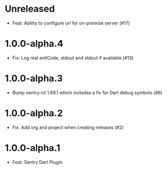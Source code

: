 # Unreleased

* Feat: Ability to configure url for on-premise server (#17)

# 1.0.0-alpha.4

* Fix: Log real exitCode, stdout and stdout if available (#13)

# 1.0.0-alpha.3

* Bump sentry-cli 1.69.1 which includes a fix for Dart debug symbols (#8)

# 1.0.0-alpha.2

* Fix: Add org and project when creating releases (#2)

# 1.0.0-alpha.1

* Feat: Sentry Dart Plugin
